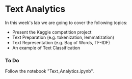 # Text Analytics 

In this week's lab we are going to cover the following topics:

- Present the Kaggle competition project 
- Text Preparation (e.g. tokenization, lemmatization)
- Text Representation (e.g. Bag of Words, TF-IDF)
- An example of Text Classification

### To Do
Follow the notebook "Text_Analytics.ipynb".
